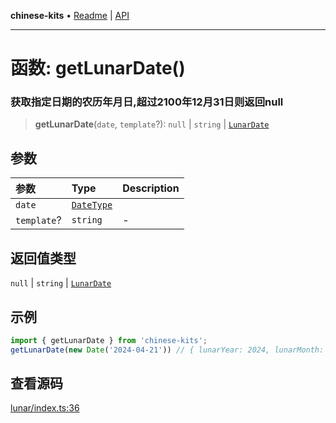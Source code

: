 **chinese-kits** • [Readme](../README.md) \| [API](../globals.md)

***

# 函数: getLunarDate()

### 获取指定日期的农历年月日,超过2100年12月31日则返回null

<a id="undefined" name="undefined"></a>

> **getLunarDate**(`date`, `template`?): `null` \| `string` \| [`LunarDate`](../type-aliases/LunarDate.md)

## 参数

| 参数 | Type | Description |
| :------ | :------ | :------ |
| `date` | [`DateType`](../type-aliases/DateType.md) |  |
| `template`? | `string` | - |

## 返回值类型

`null` \| `string` \| [`LunarDate`](../type-aliases/LunarDate.md)

## 示例

```ts
import { getLunarDate } from 'chinese-kits';
getLunarDate(new Date('2024-04-21')) // { lunarYear: 2024, lunarMonth: 3, lunarDay: 13 }
```

## 查看源码

[lunar/index.ts:36](https://github.com/hacxy/chinese-kits/blob/29909c4ad8eb6617724f792e718a234cb4c5c5b7/src/lunar/index.ts#L36)
